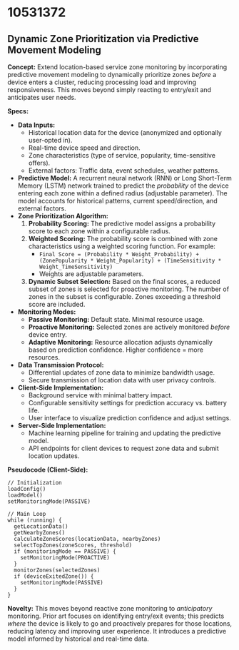 # 10531372

## Dynamic Zone Prioritization via Predictive Movement Modeling

**Concept:** Extend location-based service zone monitoring by incorporating predictive movement modeling to dynamically prioritize zones *before* a device enters a cluster, reducing processing load and improving responsiveness. This moves beyond simply reacting to entry/exit and anticipates user needs.

**Specs:**

*   **Data Inputs:**
    *   Historical location data for the device (anonymized and optionally user-opted in).
    *   Real-time device speed and direction.
    *   Zone characteristics (type of service, popularity, time-sensitive offers).
    *   External factors: Traffic data, event schedules, weather patterns.
*   **Predictive Model:** A recurrent neural network (RNN) or Long Short-Term Memory (LSTM) network trained to predict the *probability* of the device entering each zone within a defined radius (adjustable parameter).  The model accounts for historical patterns, current speed/direction, and external factors.
*   **Zone Prioritization Algorithm:**
    1.  **Probability Scoring:**  The predictive model assigns a probability score to each zone within a configurable radius.
    2.  **Weighted Scoring:** The probability score is combined with zone characteristics using a weighted scoring function. For example:
        *   `Final Score = (Probability * Weight_Probability) + (ZonePopularity * Weight_Popularity) + (TimeSensitivity * Weight_TimeSensitivity)`
        *   Weights are adjustable parameters.
    3.  **Dynamic Subset Selection:** Based on the final scores, a reduced subset of zones is selected for proactive monitoring. The number of zones in the subset is configurable.  Zones exceeding a threshold score are included.
*   **Monitoring Modes:**
    *   **Passive Monitoring:** Default state. Minimal resource usage.
    *   **Proactive Monitoring:**  Selected zones are actively monitored *before* device entry.
    *   **Adaptive Monitoring:** Resource allocation adjusts dynamically based on prediction confidence.  Higher confidence = more resources.
*   **Data Transmission Protocol:**
    *   Differential updates of zone data to minimize bandwidth usage.
    *   Secure transmission of location data with user privacy controls.
*   **Client-Side Implementation:**
    *   Background service with minimal battery impact.
    *   Configurable sensitivity settings for prediction accuracy vs. battery life.
    *   User interface to visualize prediction confidence and adjust settings.
*   **Server-Side Implementation:**
    *   Machine learning pipeline for training and updating the predictive model.
    *   API endpoints for client devices to request zone data and submit location updates.

**Pseudocode (Client-Side):**

```
// Initialization
loadConfig()
loadModel()
setMonitoringMode(PASSIVE)

// Main Loop
while (running) {
  getLocationData()
  getNearbyZones()
  calculateZoneScores(locationData, nearbyZones)
  selectTopZones(zoneScores, threshold)
  if (monitoringMode == PASSIVE) {
    setMonitoringMode(PROACTIVE)
  }
  monitorZones(selectedZones)
  if (deviceExitedZone()) {
    setMonitoringMode(PASSIVE)
  }
}
```

**Novelty:** This moves beyond reactive zone monitoring to *anticipatory* monitoring. Prior art focuses on identifying entry/exit events; this predicts *where* the device is likely to go and proactively prepares for those locations, reducing latency and improving user experience. It introduces a predictive model informed by historical and real-time data.